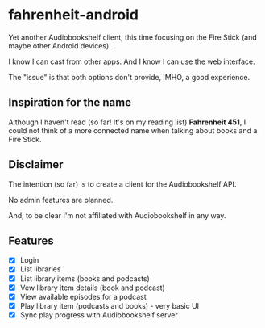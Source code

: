 # fahrenheit-android

Yet another Audiobookshelf client, this time focusing on the Fire Stick (and maybe other Android devices).

I know I can cast from other apps. And I know I can use the web interface. 

The "issue" is that both options don't provide, IMHO, a good experience.

## Inspiration for the name

Although I haven't read (so far! It's on my reading list) **Fahrenheit 451**, I could not think of a more connected name when talking about books and a Fire Stick. 

## Disclaimer

The intention (so far) is to create a client for the Audiobookshelf API. 

No admin features are planned.

And, to be clear I'm not affiliated with Audiobookshelf in any way.

## Features
- [x] Login
- [x] List libraries
- [x] List library items (books and podcasts)
- [x] Vew library item details (book and podcast)
- [x] View available episodes for a podcast
- [x] Play library item (podcasts and books) - very basic UI
- [x] Sync play progress with Audiobookshelf server
